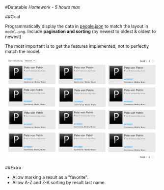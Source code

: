 #Datatable
*Homework - 5 hours max*

##Goal 

Programmatically display the data in [people.json](people.json) to match the layout in
`model.png`. Include **pagination and sorting** (by newest to oldest & oldest to
newest)

The most important is to get the features implemented, not to perfectly match the model. 

![Model](model.png)


##Extra

* Allow marking a result as a "favorite". 
* Allow A-Z and Z-A sorting by result last name.  
